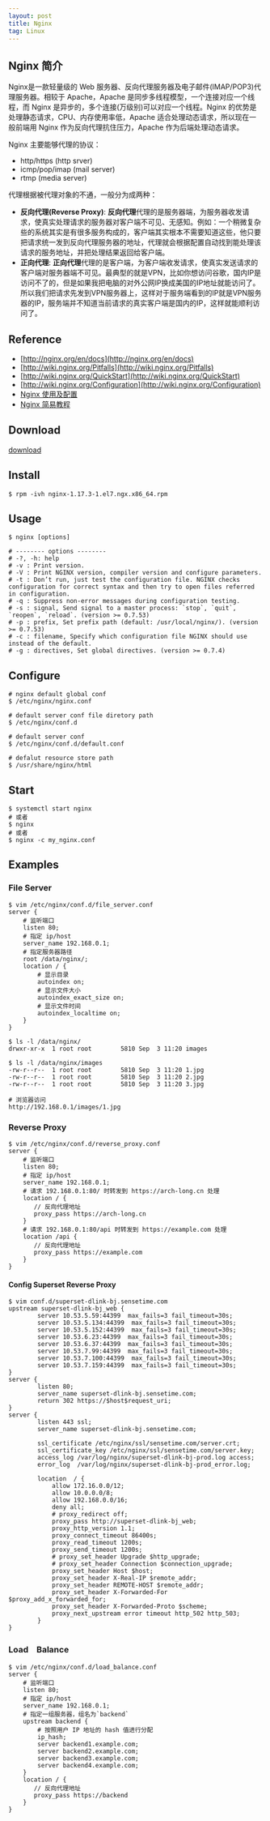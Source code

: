 ```yaml
---
layout: post
title: Nginx
tag: Linux
---
```


## Nginx 简介
Nginx是一款轻量级的 Web 服务器、反向代理服务器及电子邮件(IMAP/POP3)代理服务器。相较于 Apache，Apache 是同步多线程模型，一个连接对应一个线程，而 Nginx 是异步的，多个连接(万级别)可以对应一个线程。Nginx 的优势是处理静态请求，CPU、内存使用率低，Apache 适合处理动态请求，所以现在一般前端用 Nginx 作为反向代理抗住压力，Apache 作为后端处理动态请求。

Nginx 主要能够代理的协议：
* http/https (http srver)
* icmp/pop/imap (mail server)
* rtmp (media server)

代理根据被代理对象的不通，一般分为成两种：
* **反向代理(Reverse Proxy)**: **反向代理**代理的是服务器端，为服务器收发请求，使真实处理请求的服务器对客户端不可见、无感知。例如：一个稍微复杂些的系统其实是有很多服务构成的，客户端其实根本不需要知道这些，他只要把请求统一发到反向代理服务器的地址，代理就会根据配置自动找到能处理该请求的服务地址，并把处理结果返回给客户端。
* **正向代理**: **正向代理**代理的是客户端，为客户端收发请求，使真实发送请求的客户端对服务器端不可见。最典型的就是VPN，比如你想访问谷歌，国内IP是访问不了的，但是如果我把电脑的对外公网IP换成美国的IP地址就能访问了。所以我们把请求先发到VPN服务器上，这样对于服务端看到的IP就是VPN服务器的IP，服务端并不知道当前请求的真实客户端是国内的IP，这样就能顺利访问了。

## Reference
* [http://nginx.org/en/docs](http://nginx.org/en/docs)
* [http://wiki.nginx.org/Pitfalls](http://wiki.nginx.org/Pitfalls)
* [http://wiki.nginx.org/QuickStart](http://wiki.nginx.org/QuickStart)
* [http://wiki.nginx.org/Configuration](http://wiki.nginx.org/Configuration)
* [Nginx 使用及配置](https://www.jianshu.com/p/849343f679aa)
* [Nginx 简易教程](https://www.cnblogs.com/jingmoxukong/p/5945200.html)

## Download
[download](http://nginx.org/packages/mainline/centos/7/x86_64/RPMS/)

## Install
```shell
$ rpm -ivh nginx-1.17.3-1.el7.ngx.x86_64.rpm
```

## Usage
```shell
$ nginx [options]

# -------- options --------
# -?, -h: help
# -v : Print version.
# -V : Print NGINX version, compiler version and configure parameters.
# -t : Don’t run, just test the configuration file. NGINX checks configuration for correct syntax and then try to open files referred in configuration.
# -q : Suppress non-error messages during configuration testing.
# -s : signal, Send signal to a master process: `stop`, `quit`, `reopen`, `reload`. (version >= 0.7.53)
# -p : prefix, Set prefix path (default: /usr/local/nginx/). (version >= 0.7.53)
# -c : filename, Specify which configuration file NGINX should use instead of the default.
# -g : directives, Set global directives. (version >= 0.7.4)
```

## Configure
```shell
# nginx default global conf
$ /etc/nginx/nginx.conf

# default server conf file diretory path
$ /etc/nginx/conf.d

# default server conf
$ /etc/nginx/conf.d/default.conf

# defalut resource store path
$ /usr/share/nginx/html
```

## Start
```shell
$ systemctl start nginx
# 或者
$ nginx
# 或者
$ nginx -c my_nginx.conf
```

## Examples

### File Server
```shell
$ vim /etc/nginx/conf.d/file_server.conf
server {
    # 监听端口
    listen 80;
    # 指定 ip/host
    server_name 192.168.0.1;
    # 指定服务器路径
    root /data/nginx/;
    location / {
        # 显示目录
        autoindex on;
        # 显示文件大小
        autoindex_exact_size on;
        # 显示文件时间
        autoindex_localtime on;
    }
}

$ ls -l /data/nginx/
drwxr-xr-x  1 root root        5810 Sep  3 11:20 images

$ ls -l /data/nginx/images
-rw-r--r--  1 root root        5810 Sep  3 11:20 1.jpg
-rw-r--r--  1 root root        5810 Sep  3 11:20 2.jpg
-rw-r--r--  1 root root        5810 Sep  3 11:20 3.jpg

# 浏览器访问
http://192.168.0.1/images/1.jpg
```

### Reverse Proxy
```shell
$ vim /etc/nginx/conf.d/reverse_proxy.conf
server {
    # 监听端口
    listen 80;
    # 指定 ip/host
    server_name 192.168.0.1;
    # 请求 192.168.0.1:80/ 时转发到 https://arch-long.cn 处理
    location / {
       // 反向代理地址
       proxy_pass https://arch-long.cn
    }
    # 请求 192.168.0.1:80/api 时转发到 https://example.com 处理
    location /api {
       // 反向代理地址
       proxy_pass https://example.com
    }
}
```
#### Config Superset Reverse Proxy
```shell
$ vim conf.d/superset-dlink-bj.sensetime.com             
upstream superset-dlink-bj_web {
        server 10.53.5.59:44399  max_fails=3 fail_timeout=30s;
        server 10.53.5.134:44399  max_fails=3 fail_timeout=30s;
        server 10.53.5.152:44399  max_fails=3 fail_timeout=30s;
        server 10.53.6.23:44399  max_fails=3 fail_timeout=30s;
        server 10.53.6.37:44399  max_fails=3 fail_timeout=30s;
        server 10.53.7.99:44399  max_fails=3 fail_timeout=30s;
        server 10.53.7.100:44399  max_fails=3 fail_timeout=30s;
        server 10.53.7.159:44399  max_fails=3 fail_timeout=30s;
}
server {
        listen 80;
        server_name superset-dlink-bj.sensetime.com;
        return 302 https://$host$request_uri;
}
server {
        listen 443 ssl;
        server_name superset-dlink-bj.sensetime.com;
 
        ssl_certificate /etc/nginx/ssl/sensetime.com/server.crt;
        ssl_certificate_key /etc/nginx/ssl/sensetime.com/server.key;
        access_log /var/log/nginx/superset-dlink-bj-prod.log access;
        error_log  /var/log/nginx/superset-dlink-bj-prod_error.log;
 
        location  / {
            allow 172.16.0.0/12;
            allow 10.0.0.0/8;
            allow 192.168.0.0/16;
            deny all;
            # proxy_redirect off;
            proxy_pass http://superset-dlink-bj_web;
            proxy_http_version 1.1;
            proxy_connect_timeout 86400s;
            proxy_read_timeout 1200s;
            proxy_send_timeout 1200s;
            # proxy_set_header Upgrade $http_upgrade;
            # proxy_set_header Connection $connection_upgrade;
            proxy_set_header Host $host;
            proxy_set_header X-Real-IP $remote_addr;
            proxy_set_header REMOTE-HOST $remote_addr;
            proxy_set_header X-Forwarded-For $proxy_add_x_forwarded_for;
            proxy_set_header X-Forwarded-Proto $scheme;
            proxy_next_upstream error timeout http_502 http_503;
        }
}
```
### Load　Balance 
```shell
$ vim /etc/nginx/conf.d/load_balance.conf
server {
    # 监听端口
    listen 80;
    # 指定 ip/host
    server_name 192.168.0.1;
    # 指定一组服务器，组名为`backend`
    upstream backend {
        # 按照用户 IP 地址的 hash 值进行分配
        ip_hash;    
        server backend1.example.com;
        server backend2.example.com;
        server backend3.example.com;
        server backend4.example.com;
    }
    location / {
       // 反向代理地址
       proxy_pass https://backend
    }
}
```